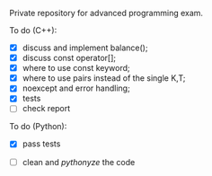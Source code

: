 Private repository for advanced programming exam.

To do (C++):
 - [x] discuss and implement balance();
 - [x] discuss const operator[];
 - [x] where to use const keyword;
 - [x] where to use pairs instead of the single K,T;
 - [x] noexcept and error handling;
 - [x] tests
 - [ ] check report

To do (Python):
 - [x] pass tests
 - [ ] clean and *pythonyze* the code

